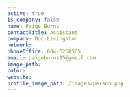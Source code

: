 ```yaml
---
active: true
is_company: false
name: Paige Burns
contactTitle: Assistant
company: Doc Livingston
network:
phoneOffice: 604-6268565
email: paigeburns15@gmail.com
image_path:
color:
website:
profile_image_path: /images/person.png
---
```



